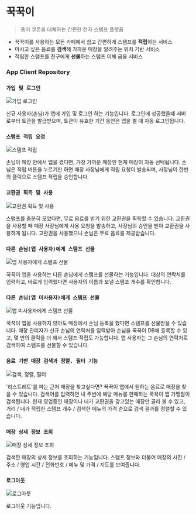 # 꾹꾹이

> 종이 쿠폰을 대체하는 간편한 전자 스탬프 플랫폼
- 꾹꾹이를 사용하는 모든 카페에서 쉽고 간편하게 스탬프를 **적립**하는 서비스
- 마시고 싶은 음료를 **검색**해 가까운 매장을 알려주는 위치 기반 서비스
- 적립한 스탬프를 친구에게 **선물**하는 스탬프 이체 금융 서비스

### App Client Repository

### `가입 및 로그인`

![가입 로그인](https://lh3.googleusercontent.com/PeXnS3bd1n10zjU8jkwbGnW9Nfi4Ut_FRfoGXB2ZbogDf8ABS2jDa7RFkwrxE_xgDjh1qVe9_ay2_q1Pobp_Y1A_XopHAIY4y4UwqvRv_2ShGpVrQZrGp0iewBj18uq3tpSXKtYgwd9ZgSZgOWLN1RFSsz3RLyL0BlEt0mPSK-cYImiXNS8H86_7XSQZeuMUMix9GGs1l9hczTp3KlDPKz429BOxKspDhyOdUAuIngbdVZ63xDoh0iUiUPDw1x6zZcqm1h-0qDqDk0LoUlzwfxC2hHdXPBVY8re5f5VbvU91PsX1BGQ5GMXLSfkg-pV0I9RhUEQgzheoFEwOrST_Ct4HZXQ68S3if26kF0BsnP_jHMeUqqFbLyXPoUA6lW0M7f9oNt4t3SOs7J-nJfopPtDeyP7VByDk9HH4Rf6NlUNtEpQs4THk6KSng38MKarbhsSY7xU8lqIVZ_ZgVjKTkYtPRPAQrQvyf6292y78786ubTVtGJVPJ6SUHgyhr1uqRhasNvgi6RB3DTkXh_FZZAWe_ed4cnNsEC7APn6k-MB9r6K1EaX5hDbEr8NzNv5eUaKjOGlP5FSZZp9kn05Rm_QlzM4jVSZ9c63fX_reXmrEyVQuZQhQMr9rIf50F36yOnuHhdozzfPKgssgrdHVSeXCQ1OgjQ=w101-h220-no)

신규 사용자(손님)가 앱에 가입 및 로그인 하는 기능입니다. 로그인에 성공했을때 서버로부터 토큰을 발급받으며, 토큰이 유효한 기간 동안은 앱을 켤 때 자동 로그인됩니다.

### `스탬프 적립 요청`

![스탬프 적립](https://lh3.googleusercontent.com/l9oUuEk9S4C5OhdfzLmuy8hI3yEdaK6x-wTRkNmGfaBZKAlZ7PecQ8c9K5wjiZQgO0ig-a-CTU5ndegesy5AIyiy1Th4qc68T3mElgJkDpqGUZBp1lTbn2Qs0_W4C5XHoe5M1r9iI_7OR_iZ8IIigqxD19iUOQB7oHR0nWsbh0f0hBT3-GS4kfty7SVrzN-onZAQGDof3mq33DpJp9KWcgXFYPLsbeko9OYUN-hGaXPR7J9L817oDChMTUVV56iAHQQKsoMAVslRkNrp09McepRMjNotNsJ88tEs5zT9scA6Zr6JY9rXLJkxlpP0Q-awCA3C_C_N8t8un4Nx6JlfMmJOJuwwQ_j6vNdeR0MVgoym7OMaYgOmnOOc4ZShva3x_SpQR_6T6HL9KzgnrFE0alUI62NAHLtJkVXHfW9quhKaP0n0DSHTtHLKl2Q-ZJkld5nIHdIIEEYd2R-YUwyWP5uToI36v6wXwuYHMxzNg87lybLT6ryb5FUSxfEG3x0aSDlXF-oS3YZre_KF-jzDHQFbOOLFOiD3wLV1AYipC-U3zygrjPZlQVTkLiiDoT6Cz5auueQNqM_1KFIQsv3bQpgMeFPQqrhoKruJA0J2e2ruyxoH4AlLGXPp6rbzPu29sAZ3FunHpmvMdoNKq8MFCMrjt6EZPQ=w794-h464-no)

손님이 매장 안에서 앱을 켰다면, 가장 가까운 매장인 현재 매장이 자동 선택됩니다. 손님은 적립 버튼을 누르기만 하면 매장 사장님에게 적립 요청이 발송되며, 사장님이 한번의 클릭으로 스탬프 적립을 승인합니다.

### `교환권 획득 및 사용`

![교환권 획득 및 사용](https://lh3.googleusercontent.com/M2-1mndOpop-r35yWoAhXn-VMv3-QtVEwJpUnmzGQQ54euwFqs383u47D1eR9C9MJf4K1vlGN9KRiwJsMXgyM0mNlXGEmsf3JPBaQ60lafUSBz1FRpNPvNyg0RMBcxbNhH7-MVlweHUSvQZERKybCb7gBrQGkM4KKgtkfrUrz-bbLKPqhKlAECH4aJdSF5fmKiOZdcQHvb2k8nEGJFeqiS2BA7Xj4kPCpBSspy3SIMsAuxsWJq3L4fo765ElSzuP4zcJt1yFHnPBD3CM_NaRc1NqNUfi3ErBNHQjmLFJ8CNBQGyEr2SBrNfCxtKwHE_RXiaxKdBxQ8oMyLkF1FzySKWdRZ1GxjOBwJ68CuBEcvzAdsXh3pXQ2m7MWmYLpE97D5XEhljSkQPaW4JrSky7qcnqSiLqqlfP0tWmILjOu82OYFq86loWo9ea6b4fO2n7uMuObWs8LWd650d-dRpsWNPq3gDGLUuluFHDwjy_gME5CyFREd3bd56r2pDX2K714CKK5f2ViO3zKN0AtQ37ZRx9Pjv_6nhA9ui5ScgH9Sq3CPX7sDVulqWFIqu4yGMKPT7xrI4Se4f0-SBg6fgXDklskDPB4hUYNmL4PYNOKXd90bf6WkLBEYirK7gYO0rEyiK-jG8qeBH1mHX-zjyRgIS1wDI1VA=w794-h464-no)

스탬프를 충분히 모았다면, 무료 음료를 받기 위한 교환권을 획득할 수 있습니다. 교환권을 사용할 때 매장 사장님에게 사용 요청을 발송하고, 사장님의 승인을 받아 교환권을 사용하게 됩니다. 교환권을 사용했으니 손님은 무료 음료를 제공받습니다.

### `다른 손님(앱 사용자)에게 스탬프 선물`

![앱 사용자에게 스탬프 선물](https://lh3.googleusercontent.com/P5DpHWbH-UjQCTJ9fll_-utWU8v4MQhiH7uy-HlFgk9iFr9fBC_OyDdReau1HSSHHG4zDll8FabOam5ehh2UHfKFD91TisTBe5-ewZwklZ5HUEwu28367zHwcAebFmYHQp_aUVdAewo32RhQvILnDISWL8wyfWVWRv67mfEWScx0dN_JSZgwlK9ShD66lz0LPNQ3i3Hw9OYZ0fqxY6eVqCZN2NZzQJjtjeGDN7pC2Cx0yDYDdh843uxy68IHOA5yjWZmSpvikvtlpUqg9w_eVJNI2eQOd1Lrn3befuls2zooOU9RaPNbuQO8rt4BKtBiWODNPxmp--fPqaZAQWFl8M44Ud-xXRMhZlu97TAffjd2BKH_jR3zknPNDmLqQqqSTdAcuvlCWSWqA3z521EX_OzWupvjtlx7QOumEOyaDoyUiIH5lLo-njzKDamBHqnNJNIhJOD7-tTLUzsBpjOjt2F9MWLq61rPkpN73X31oCyKNhXPgKeM3pnwarQ_BGAZ4_m6c9lMEz0KULPDqpH-UarN8AQNGGD52hQc089feipiq72avumHPMD2582fsB33xWDNSVpe2zESDGo4sKBIIvii6neXXjsWOk-S7zsSOvzvn4eMFBmPkMYjp5U2rX4SdLfDUJkJFDSFvUrpX0HvkNIpRWi6ug=w392-h848-no)

꾹꾹이 앱을 사용하는 다른 손님에게 스탬프를 선물하는 기능입니다. 대상의 연락처를 입력하고, 바르게 입력했다면 사용자의 이름과 보낼 스탬프 개수를 확인합니다.

### `다른 손님(앱 미사용자)에게 스탬프 선물`

![앱 미사용자에게 스탬프 선물](https://lh3.googleusercontent.com/_ok_0tV_Uuuqfpjn_PqOPsbGcof-IqoZQN-aayG7iLg9f803GJ5FUO-VdH8mNBvEpfYosuR178ATjUzE-6Tw6xzrTN02uGwaVVN-YwaSFo1fUFkVYiW4L8BfCuZ4OXo6QWWDatolLN7I5Lrp89LPxNSF5cy880JHELB1xx39NXL_2YT97413PhY6Z95VWOAIY-LnE29FjyaGnTE-VY0Ar2f2tZ23jXcQWuC1XoENY1RP2yiVwR0cicKX1cM3iJQSZhUbCchqPLLJoIt63kn2g7MQA5ntd1sdrP482LhAYVlMfQ58O7GK2AoPOn_Eu5iyAABPDrqagUYrHGNrS95buVwTPcXrgIN-qg0bKVsXinvS9T9eUXSbDq4pjBE6WDvWPmfjMS6yjdXt1WjrDmafm6nisY-8gv5_Q5G3p6eyP8LcBFeKmbwSUoqyc8zFrZHFQjIKwJWETv9Vx0B9wOQRrPWs-aQJ-hbvEWWlabmCFMUzfruBjx39CxGwb7KSqyq_iHsrdmkysf922NlTQsYbmI-Dd2sNsVfF3G8I-RHsCLbSxY8ZCmbT5ScjP0IQDldQjD7Oep7R6Ru1KFdAHINFv9tm8I_vLpJyqut9Hmx2whQzEol2vP7IlTvzftKm8wImEcQBeFX5H-hnoZID5F6TjlMdH4CAig=w399-h233-no)

꾹꾹이 앱을 사용하지 않아도 매장에서 손님 등록을 했다면 스탬프를 선물받을 수 있습니다. 매장 관리자가 신규 손님의 연락처를 입력받아 손님을 꾹꾹이 DB에 등록할 수 있고, 몇 번의 클릭을 더 해서 스탬프 적립도 가능합니다. 앱 사용자는 그 손님의 연락처로 검색하여 스탬프를 선물할 수 있습니다.

### `음료 기반 매장 검색과 정렬, 필터 기능`

![검색, 정렬, 필터](https://lh3.googleusercontent.com/kMboST3dj1jk0UVGH8vtEuJrtHmogGfpn5far5RP0SBjUEutmz8rqhmeXJK6eOmv2ZJLBGZQ4eYmTEITOOsHDjfMswUVomswR6ZRvkysogacn6fhvylrUs4HSwXh3-dPOr78po-GUyUZKKyaCfJpMt5gEKL99d6BsdGlw-H6VIIvXuakKjj9TFL_4x2v0Wht5UHGFO7oEmmCRMvlKPLYOiTU2WpiAgsVoLC8PF0i8gTpO1noOVlzSnUIr24z90owZ026sFWcFwIPGFOjBP_aL7I3yK2Fl-P0AxU2zNvlNPVxXsk0cmJ5PNpVEI1b2qcV5ONC-vmgC4TPZAdRT4iR4vfnWTZvunEG7utb3COIZzyK1Y2NhbophxXLeYS-p21gM_1e-gvVjSM_NY85XIHDuoGFaTd3TEDG4tG8g-mqJmOCPRXP1bTYPewD9isee0ZxCVK-sji3j7yuWGE7vxDiomof05FWGjF1i3Ei8uGYI9SyLDCZ07Rz8elFiI5d3iMUgPAXo-zOBpBk6PL7EjRjzHhLvZjCwSPzBbNgJxrUdDb2YWu9nEYEfSezfk-ycEyNXAUjLvhytUgaKuCZeQKA9itVJ4TrI7Zio9QDC-i54ihtbpN_3XL0OyYvr8iExUciy7vLxpZNSur3ZcbM0YyJwcjbKhpwbw=w108-h233-no)

'리스트레토'를 파는 근처 매장을 찾고싶다면? 꾹꾹이 앱에서 원하는 음료로 매장을 찾을 수 있습니다. 검색어를 입력하면 내 주변에 해당 메뉴를 판매하는 꾹꾹이 앱 가맹점이 검색됩니다. 현재 영업중인 매장이나 내가 교환권을 갖고있는 매장만 골라 볼 수 있고, 거리 / 내가 적립한 스탬프 개수 / 검색한 메뉴의 가격 순으로 검색 결과를 정렬할 수 있습니다.

### `매장 상세 정보 조회`

![매장 상세 정보 조회](https://lh3.googleusercontent.com/juLdLTPEnSD22TYrSI0fNKvOFLGwG1VfXuk7zbJbM_OD7q3fXVOvrj_ofy68s1b6SpWVjd4hsCwh33U_ae8XQR1zUKER1n_yhyKJctTttUOaewsbDOSJDSqFDei-zECA9qlr7as6UdBo_z8HGri98LrNuhRZRiu1ltc8hUJRbAqn5-rc4mltIsnp89ot8-XicC3eIODt7DWkm3ZRq1XeKR0pkIz6dxNURQEm8ToypGvkbmWoqWv5Pj_WGC17xvifbIYMboeG3dtwcFAmJnFNAZlvDvSENOpiNV-lKI_z-laeypcWIohqt01KrAvf_oq4-cTh2itiY-KksmUzqzQNDBCA2pVg3BJUp2XwMZByTmwzw1njUfm-jsGzzKyzw8n7Tkkc70k5pmuXZFnF7bnPmdT9Zz2IQonrHTzdAK6dQp-zCeAgp0doceTAE-sYhFwTcBm57RATCTXvTUbb0VJ-jYj2lobI9_c4-UOogWMr4cMg2_3QtNABfS2DhXQ2fA1hagPqkLcXLrdM-uZn9BkRnlQCbyXwYCUyCSOpPMPMPGh_UaX2h3QCXQudi5D3YzU9ZYaKoaedUxBzt29Ye2cWYnn7FhBoPlZBsxgXQdrHi1wiYL2NARc0Rshrbxmkr9B-Dgm-EC5f9kluweRzrT0OjTYpOrcIWQ=w107-h233-no)

검색한 매장의 상세 정보를 조회하는 기능입니다. 스탬프 정보와 더불어 매장의 사진 / 주소 / 영업 시간 / 전화번호 / 메뉴 및 가격 / 지도를 보여줍니다.

### `로그아웃`

![로그아웃](https://lh3.googleusercontent.com/yFiQrAcKZRiuKjFSUm-bE-DeRjp4YtN_l7P5QKxyEGwED6paXDtzcCqp60YYt7D3cLpJHR6M8UuXKHFYpDvA9nYKMBCfEbWxRZLGziVxR8s079f4vUDBrhadFPme_SwxD4wp9RKLROYVE4v7bMwcRM7OvI_Zrrg58gjKFV4DHK7qs2M3TIzt-j4oxt8IgevyvStIrWtZMJtX_as4ugXxSrDr_81dFU92CK52FZ2MymxC2XyD_Cy-QQynXDrljdt7t5kmeuGB-XQX-VgRWuTWavs2NLs1KZAGYhYE-9PQC97m55LDS89xR-HO-5yS1mz4hmAR_Q-EiByNRe44HOZ8v-AC6m-dKJCJ5c4c7fdoALJke50N8iqMPZlDOYDH1Qawb5Exjd_jX7IO_-35jrpm3dyGrvKo8fPk9SS_Ly_xDq4OZwjQzhe0xCzLUe-P1P_z2jI5wv3Gkr-R17_S97SAp_M6VNbaBCToBytmsV987A-ir2iab6H0eB1tOjjol3YSq_Js0-wLAJ-yjA2rryc6R3UxDAI-CKJyUbMTVdXXS57e62TqzjJx1lbhO5EXn3hnMYglmHAFdGxgVue5axrgS4DUKlPAphnzVTwVM_wHtfI8gIgeziqQGecCvYcVtU9R-14KFqHzzVEju-1ZQp3yvZDxb85a0Q=w107-h233-no)

로그아웃 기능입니다.